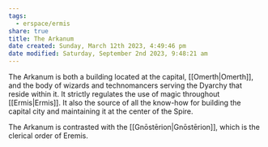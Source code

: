```yaml
---
tags:
  - erspace/ermis
share: true
title: The Arkanum
date created: Sunday, March 12th 2023, 4:49:46 pm
date modified: Saturday, September 2nd 2023, 9:48:21 am
---
```


The Arkanum is both a building located at the capital, [[Omerth|Omerth]], and the body of wizards and technomancers serving the Dyarchy that reside within it. It strictly regulates the use of magic throughout [[Ermis|Ermis]]. It also the source of all the know-how for building the capital city and maintaining it at the center of the Spire.

The Arkanum is contrasted with the [[Gnōstērion|Gnōstērion]], which is the clerical order of Eremis.
